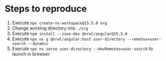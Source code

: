 # Steps to reproduce

1. Execute `npx create-nx-workspace@15.5.0 org`
2. Change working directory into `./org`
2. Execute `npm install --save-dev @nrwl/angular@15.5.0`
3. Execute `npx nx g @nrwl/angular:host user-directory --remotes=user-search --dynamic`
4. Execute `npx nx serve user-directory --devRemotes=user-search` to launch in browser.